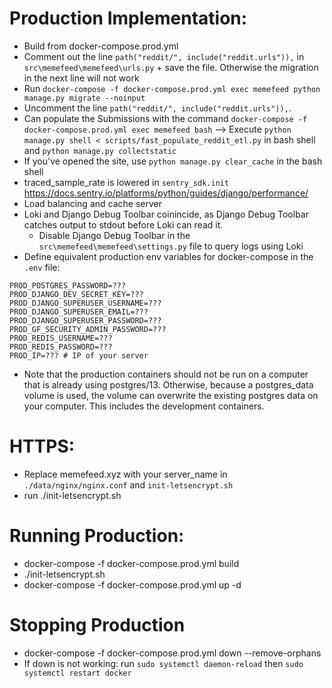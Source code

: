 # Production Implementation:

- Build from docker-compose.prod.yml
- Comment out the line `path("reddit/", include("reddit.urls")),` in `src\memefeed\memefeed\urls.py` + save the file. Otherwise the migration in the next line will not work
- Run `docker-compose -f docker-compose.prod.yml exec memefeed python manage.py migrate --noinput`
- Uncomment the line `path("reddit/", include("reddit.urls")),`. 
- Can populate the Submissions with the command `docker-compose -f docker-compose.prod.yml exec memefeed bash` --> Execute `python manage.py shell < scripts/fast_populate_reddit_etl.py` in bash shell and `python manage.py collectstatic`
- If you've opened the site, use `python manage.py clear_cache` in the bash shell
- traced_sample_rate is lowered in `sentry_sdk.init` https://docs.sentry.io/platforms/python/guides/django/performance/
- Load balancing and cache server
- Loki and Django Debug Toolbar coinincide, as Django Debug Toolbar catches output to stdout before Loki can read it.
    - Disable Django Debug Toolbar in the `src\memefeed\memefeed\settings.py` file to query logs using Loki
- Define equivalent production env variables for docker-compose in the `.env` file:
```
PROD_POSTGRES_PASSWORD=???
PROD_DJANGO_DEV_SECRET_KEY=???
PROD_DJANGO_SUPERUSER_USERNAME=???
PROD_DJANGO_SUPERUSER_EMAIL=???
PROD_DJANGO_SUPERUSER_PASSWORD=???
PROD_GF_SECURITY_ADMIN_PASSWORD=???
PROD_REDIS_USERNAME=???
PROD_REDIS_PASSWORD=???
PROD_IP=??? # IP of your server
```
- Note that the production containers should not be run on a computer that is already using postgres/13. Otherwise, because a postgres_data volume is used, the volume can overwrite the existing postgres data on your computer. This includes the development containers.

# HTTPS:
- Replace memefeed.xyz with your server_name in `./data/nginx/nginx.conf` and `init-letsencrypt.sh`
- run ./init-letsencrypt.sh 

# Running Production:
- docker-compose -f docker-compose.prod.yml build
- ./init-letsencrypt.sh 
- docker-compose -f docker-compose.prod.yml up -d

# Stopping Production
- docker-compose -f docker-compose.prod.yml down --remove-orphans
- If down is not working: run `sudo systemctl daemon-reload` then `sudo systemctl restart docker`